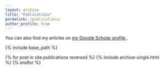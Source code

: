 ```yaml
---
layout: archive
title: "Publications"
permalink: /publications/
author_profile: true
---
```


You can also find my articles on 
<u>
  <a href="https://scholar.google.com/citations?user=JjF9FRwAAAAJ&hl=en" 
     target="_blank" 
     rel="noopener noreferrer">
     my Google Scholar profile
  </a>
</u>.

{% include base_path %}

{% for post in site.publications reversed %}
  {% include archive-single.html %}
{% endfor %}
